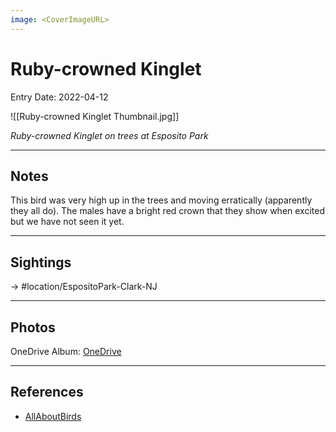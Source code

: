 ```yaml
---
image: <CoverImageURL>
---
```


# Ruby-crowned Kinglet
Entry Date: 2022-04-12


![[Ruby-crowned Kinglet Thumbnail.jpg]]

*Ruby-crowned Kinglet on trees at Esposito Park*

---------------------------------------------------------------
## Notes
This bird was very high up in the trees and moving erratically (apparently they all do). The males have a bright red crown that they show when excited but we have not seen it yet.

---------------------------------------------------------------
## Sightings

-> #location/EspositoPark-Clark-NJ 

---------------------------------------------------------------
## Photos
OneDrive Album: [OneDrive](https://1drv.ms/u/s!AvaIuMdCo_w-z2VVD7f6LeEWBYf4?e=KKfnQu)

---------------------------------------------------------------
## References
- [AllAboutBirds](https://www.allaboutbirds.org/guide/Ruby-crowned_Kinglet/id)